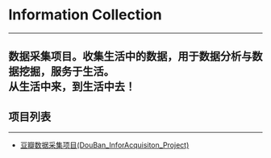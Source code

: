 # Information Collection
---
数据采集项目。收集生活中的数据，用于数据分析与数据挖掘，服务于生活。  
从生活中来，到生活中去！
---
## 项目列表
---
+ [豆瓣数据采集项目(DouBan_InforAcquisiton_Project)](https://github.com/snailzzw/InforCollection/tree/master/DouBan_InforAcquisiton_Project)
  